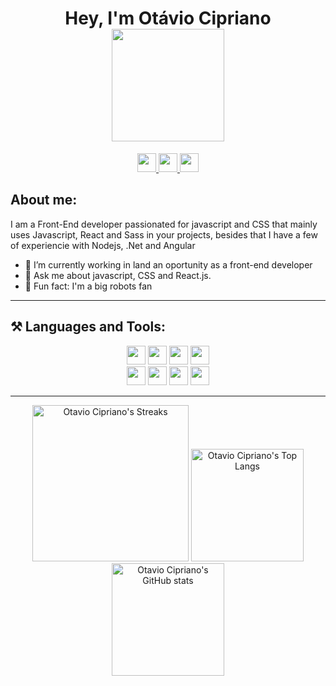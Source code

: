 <h1 align="center">Hey, I'm Otávio Cipriano <img width="180" src="https://media.giphy.com/media/lRda7ndNAa6WZUTn3z/giphy.gif"/> </h1>

<p align="center">
    <a target='_blank' href="https://twitter.com/otavioDv" width='200px'>
        <img height="30" src="https://img.shields.io/badge/Twitter-1DA1F2?style=for-the-badge&logo=twitter&logoColor=white">
    </a>
    <a target='_blank' href="https://www.linkedin.com/in/otavio-felipe-cipriano/" width='200px'>
        <img height="30" src="https://img.shields.io/badge/LinkedIn-0077B5?style=for-the-badge&logo=linkedin&logoColor=white">
    </a>
    <a target='_blank' href="https://otaviocipriano.vercel.app/" width='200px'>
        <img height="30" src="https://img.shields.io/badge/website-000000?style=for-the-badge&logo=About.me&logoColor=white">
    </a>
</p>

## About me:

I am a Front-End developer passionated for javascript and CSS that mainly uses Javascript, React and Sass in your projects, besides that I have a few of experiencie with Nodejs, .Net and Angular

- 🎯 I’m currently working in land an oportunity as a front-end developer
- 💬 Ask me about javascript, CSS and React.js.
- 🤖 Fun fact: I'm a big robots fan

---

## ⚒️ Languages and Tools:

<p align="center">
     <img height="30" src="https://img.shields.io/badge/React-20232A?style=for-the-badge&logo=react&logoColor=61DAFB">
     <img height="30" src="https://img.shields.io/badge/next.js-000000?style=for-the-badge&logo=nextdotjs&logoColor=white">
    <img height="30" src="https://img.shields.io/badge/JavaScript-323330?style=for-the-badge&logo=javascript&logoColor=F7DF1E">
     <img height="30" src="https://img.shields.io/badge/Node.js-339933?style=for-the-badge&logo=nodedotjs&logoColor=white">
    <br/>
     <img height="30" src="https://img.shields.io/badge/TypeScript-007ACC?style=for-the-badge&logo=typescript&logoColor=white">
    <img height="30" src="https://img.shields.io/badge/MongoDB-4EA94B?style=for-the-badge&logo=mongodb&logoColor=white">
     <img height="30" src="https://img.shields.io/badge/Sass-CC6699?style=for-the-badge&logo=sass&logoColor=white">
     <img height="30" src="https://img.shields.io/badge/styled--components-DB7093?style=for-the-badge&logo=styled-components&logoColor=white">
</p>

---

<p align="center">
<img height="250" src="https://github-readme-streak-stats.herokuapp.com/?user=otavio-cipriano&theme=dark" alt="Otavio Cipriano's Streaks"/>
<img height="180" src="https://github-readme-stats.vercel.app/api/top-langs/?username=Otavio-Cipriano&layout=compact&theme=dark" alt="Otavio Cipriano's Top Langs"/>
<img height="180" src="https://github-readme-stats.vercel.app/api?username=Otavio-Cipriano&show_icons=true&theme=dark&,prs" alt="Otavio Cipriano's GitHub stats"/>
</p>


